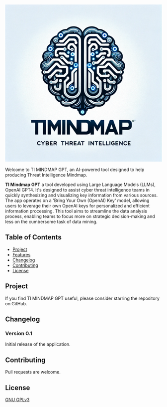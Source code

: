 ![TI MINDMAP GPT](logoTIMINDMAPGPT.png)

Welcome to TI MINDMAP GPT, an AI-powered tool designed to help producing Threat Intelligence Mindmap.

**TI Mindmap GPT** a tool developed using Large Language Models (LLMs), OpenAI GPT4. It's designed to assist cyber threat intelligence teams in quickly synthesizing and visualizing key information from various sources. 
The app operates on a 'Bring Your Own (OpenAI) Key' model, allowing users to leverage their own OpenAI keys for personalized and efficient information processing. 
This tool aims to streamline the data analysis process, enabling teams to focus more on strategic decision-making and less on the cumbersome task of data mining.

## Table of Contents
- [Project](#project)
- [Features](#features)
- [Changelog](#changelog)
- [Contributing](#contributing)
- [License](#license)

## Project

If you find TI MINDMAP GPT useful, please consider starring the repository on GitHub. 

## Changelog

### Version 0.1

Initial release of the application.

## Contributing

Pull requests are welcome.

## License

[GNU GPLv3](https://choosealicense.com/licenses/gpl-3.0/)